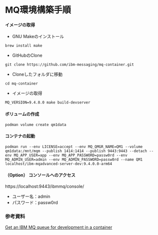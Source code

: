 # MQ環境構築手順
#### イメージの取得
- GNU Makeのインストール
```
brew install make
```
- GitHubのClone
```
git clone https://github.com/ibm-messaging/mq-container.git
```
- Cloneしたフォルダに移動
```
cd mq-container
```
- イメージの取得
```
MQ_VERSION=9.4.0.0 make build-devserver
```
#### ボリュームの作成
```
podman volume create qm1data
```
#### コンテナの起動
```
podman run --env LICENSE=accept --env MQ_QMGR_NAME=QM1 --volume qm1data:/mnt/mqm --publish 1414:1414 --publish 9443:9443 --detach --env MQ_APP_USER=app --env MQ_APP_PASSWORD=passw0rd --env MQ_ADMIN_USER=admin --env MQ_ADMIN_PASSWORD=passw0rd --name QM1 localhost/ibm-mqadvanced-server-dev:9.4.0.0-arm64
```
#### （Option） コンソールへのアクセス
https://localhost:9443/ibmmq/console/
- ユーザー名：admin
- パスワード：passw0rd

### 参考資料
[Get an IBM MQ queue for development in a container](https://developer.ibm.com/tutorials/mq-connect-app-queue-manager-containers/)